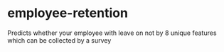 # employee-retention
Predicts whether your employee with leave on not by 8 unique features which can be collected by a survey
